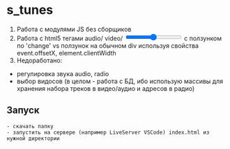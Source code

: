 # s_tunes

1. Работа с модулями JS без сборщиков
2.  Работа c html5 тегами audio/ video/ <input type="range" > с ползунком по 'change' vs ползунок на обычном div используя свойства event.offsetX, element.clientWidth
3. Недоработано: 
 - регулировка звука audio, radio
 - выбор видосов (в целом - работа с БД, ибо использую массивы для хранения набора треков в видео/аудио и адресов в радио)

## Запуск 
	- скачать папку
	- запустить на сервере (например LiveServer VSCode) index.html из нужной директории
